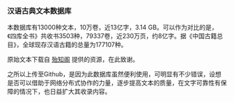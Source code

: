 ### 汉语古典文本数据库

本数据库有13000种文本，10万卷，近13亿字，3.14 GB。可以作为对比的是，《四库全书》共收书3503种，79337卷，近230万页，约8亿字。据《中国古籍总目》，全球现存汉语古籍的总量为177107种。

原始文本下载自 [殆知阁](http://www.daizhige.org/) 提供的资源，在此致谢。

之所以上传至Github，是因为此数据库虽然便利使用，可明显有不少错误，设想是否可以借助于网络分布式协作的力量，逐步提高文本的质量，在文字可靠性有保障的情况下，也日益扩大其收录内容。

